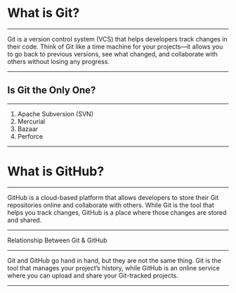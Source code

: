 # What is Git?

---

Git is a version control system (VCS) that helps developers track changes in their code. Think of Git like a time machine for your projects—it allows you to go back to previous versions, see what changed, and collaborate with others without losing any progress.

---

## Is Git the Only One?

---

1) Apache Subversion (SVN)
2) Mercurial
3) Bazaar
4) Perforce

---

# What is GitHub?

---

GitHub is a cloud-based platform that allows developers to store their Git repositories online and collaborate with others. While Git is the tool that helps you track changes, GitHub is a place where those changes are stored and shared.

---

Relationship Between Git & GitHub

---

Git and GitHub go hand in hand, but they are not the same thing. Git is the tool that manages your project’s history, while GitHub is an online service where you can upload and share your Git-tracked projects.

---